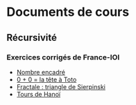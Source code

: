 # Documents de cours

## Récursivité
### Exercices corrigés de France-IOI
* [Nombre encadré](1-Récursivité/1-nombre_encadré.html)
* [0 + 0 = la tête à Toto](1-Récursivité/2-la_tête_à_Toto.html)
* [Fractale : triangle de Sierpinski](1-Récursivité/3-sierpinski.html)
* [Tours de Hanoï](1-Récursivité/4-Tours_de_Hanoï.html)
